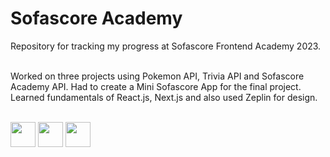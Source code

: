# Sofascore Academy

Repository for tracking my progress at Sofascore Frontend Academy 2023.

\
Worked on three projects using Pokemon API, Trivia API and Sofascore Academy API. Had to create a Mini Sofascore App for the final project.
Learned fundamentals of React.js, Next.js and also used Zeplin for design.

\
<a href="https://pokemon-api-sofa.vercel.app/" target="_blank"><img src="https://upload.wikimedia.org/wikipedia/commons/thumb/9/98/International_Pok%C3%A9mon_logo.svg/2560px-International_Pok%C3%A9mon_logo.svg.png" height="40"/></a>
<a href="https://trivia-quiz-sofa.vercel.app/" target="_blank"><img src="https://opentdb.com/images/logo.png" height="40"/></a>
<a href="https://minisofa-nela.vercel.app/" target="_blank"><img src="https://play-lh.googleusercontent.com/EjND5djdqQDTmX6ERDZYLfiOCIqD3xZXHryNABP7a7mZhHhnFa5K-p0Rt4pYlY3PGWT6=s256-rw" width="40"/></a>

